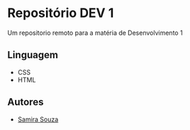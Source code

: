 # Repositório DEV 1

Um repositorio remoto para a matéria de Desenvolvimento 1

## Linguagem

- CSS
- HTML

## Autores

- [Samira Souza](https://github.com/SamiraSouza07)
